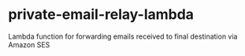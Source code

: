 # private-email-relay-lambda
Lambda function for forwarding emails received to final destination via Amazon SES
